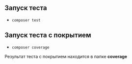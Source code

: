 ## Запуск теста
- `composer test`

## Запуск теста с покрытием
- `composer coverage`

Результат теста с покрытием находится в папке **coverage**
